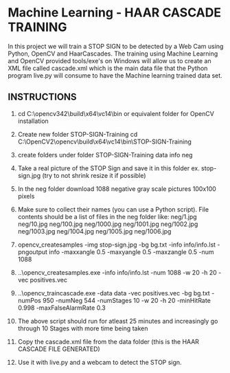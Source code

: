 # Machine Learning - HAAR CASCADE TRAINING
In this project we will train a STOP SIGN to be detected by a Web Cam using Python, OpenCV and HaarCascades. The training using Machine Learning and OpenCV provided tools/exe's on Windows will allow us to create an XML file called cascade.xml which is the main data file that the Python program live.py will consume to have the Machine learning trained data set.

INSTRUCTIONS
------------
1) cd C:\opencv342\build\x64\vc14\bin or equivalent folder for OpenCV installation

2) Create new folder STOP-SIGN-Training
cd C:\OpenCV2\opencv\build\x64\vc14\bin\STOP-SIGN-Training

3) create folders under folder STOP-SIGN-Training
data
info
neg

4) Take a real picture of the STOP Sign and save it in this folder ex. stop-sign.jpg (try to not shrink resize it if possible)
5) In the neg folder download 1088 negative gray scale pictures 100x100 pixels
6) Make sure to collect their names (you can use a Python script). File contents should be a list of files in the neg folder like:
neg/1.jpg
neg/10.jpg
neg/100.jpg
neg/1000.jpg
neg/1001.jpg
neg/1002.jpg
neg/1003.jpg
neg/1004.jpg
neg/1005.jpg
neg/1006.jpg 

7) opencv_createsamples -img stop-sign.jpg -bg bg.txt -info info/info.lst -pngoutput info -maxxangle 0.5 -maxyangle 0.5 -maxzangle 0.5 -num 1088

8) ..\opencv_createsamples.exe -info info/info.lst -num 1088 -w 20 -h 20 -vec positives.vec
9) ..\opencv_traincascade.exe -data data -vec positives.vec -bg bg.txt -numPos 950 -numNeg 544 -numStages 10 -w 20 -h 20 -minHitRate 0.998 -maxFalseAlarmRate 0.3
10) The above script should run for atleast 25 minutes and increasingly go through 10 Stages with more time being taken
11) Copy the cascade.xml file from the data folder (this is the HAAR CASCADE FILE GENERATED)
12) Use it with live.py and a webcam to detect the STOP sign.
